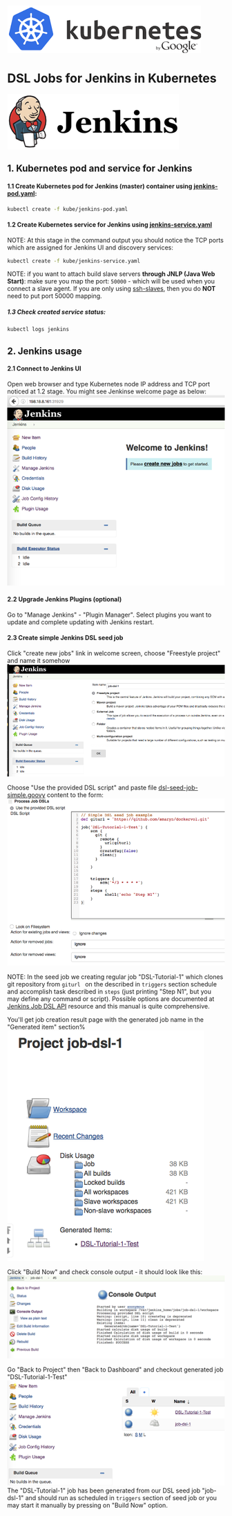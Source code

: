 <img src="imgs/kube_logo.png"/>

# DSL Jobs for Jenkins in Kubernetes

<img src="imgs/jenkins_logo.png"/>

## 1. Kubernetes pod and service for Jenkins

#### 1.1 Create Kubernetes pod for Jenkins (master) container using [jenkins-pod.yaml](/kube/jenkins-pod.yaml):
```bash
kubectl create -f kube/jenkins-pod.yaml
```
#### 1.2 Create Kubernetes service for Jenkins using [jenkins-service.yaml](/kube/jenkins-service.yaml)
NOTE: At this stage in the command output you should notice the TCP ports which are assigned for Jenkins UI and discovery services:
```bash
kubectl create -f kube/jenkins-service.yaml
```
NOTE: if you want to attach build slave servers **through JNLP (Java Web Start)**: make sure you map the port: ``` 50000 ``` - which will be used when you connect a slave agent. If you are only using [ssh-slaves](https://wiki.jenkins-ci.org/display/JENKINS/SSH+Slaves+plugin), then you do **NOT** need to put port 50000 mapping.

##### 1.3 Check created service status:
```bash
kubectl logs jenkins
```

## 2. Jenkins usage
#### 2.1 Connect to Jenkins UI
Open web browser and type Kubernetes node IP address and TCP port noticed at 1.2 stage. You might see Jenkinse welcome page as below:
![welcome](imgs/jenkins_welcome.png)

#### 2.2 Upgrade Jenkins Plugins (optional)

Go to "Manage Jenkins" - "Plugin Manager".
Select plugins you want to update and complete updating with Jenkins restart.

#### 2.3 Create simple Jenkins DSL seed job

Click "create new jobs" link in welcome screen, choose "Freestyle project" and name it somehow
![seed_jod](imgs/job_create_1.png)

Choose "Use the provided DSL script" and paste file [dsl-seed-job-simple.goovy](jobs/dsl-seed-job-simple.groovy)
content to the form:
![create_job_1](imgs/job_create_2.png)

NOTE: In the seed job we creating regular job "DSL-Tutorial-1" which clones git repository from `giturl ` on the described in `triggers` section schedule and accomplish task described in `steps` (just printing "Step N1", but you may define any command or script).
Possible options are documented at
[Jenkins Job DSL API](https://jenkinsci.github.io/job-dsl-plugin/) resource and this manual is quite comprehensive.

You'll get job creation result page with the generated job name in the "Generated item" section%
![project_job_dsl_1](imgs/project_job_dsl_1.png)

Click "Build Now" and check console output - it should look like this:
![job_1_output](imgs/job_1_console_output.png)

Go "Back to Project" then "Back to Dashboard" and checkout generated job "DSL-Tutorial-1-Test"
![seeds_jobs](imgs/seed_n_generated_jobs.png)
The "DSL-Tutorial-1" job has been generated from our DSL seed job "job-dsl-1" and should run as scheduled in `triggers` section of seed job or you may start it manually by pressing on "Build Now" option.
